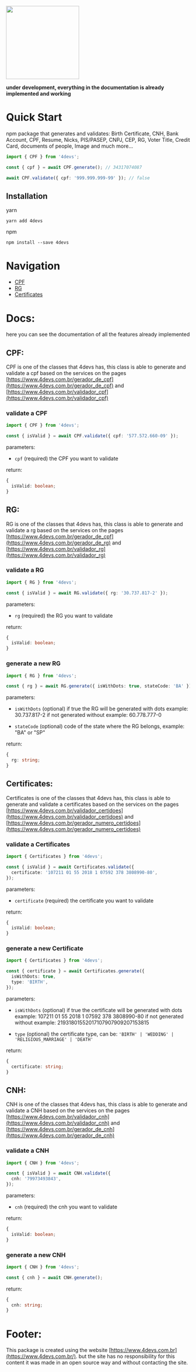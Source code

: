 [<img src="https://user-images.githubusercontent.com/72868196/159564161-7a74f05f-c97e-4d11-839e-ab772af687aa.png" width="200px">](https://www.npmjs.com/package/4devs)

**under development, everything in the documentation is already implemented and working**

# Quick Start

npm package that generates and validates: Birth Certificate, CNH, Bank Account, CPF, Resume, Nicks, PIS/PASEP, CNPJ, CEP, RG, Voter Title, Credit Card, documents of people, Image and much more...

```ts
import { CPF } from '4devs';

const { cpf } = await CPF.generate(); // 34317074087

await CPF.validate({ cpf: '999.999.999-99' }); // false
```

## Installation

yarn

```shell
yarn add 4devs
```

npm

```shell
npm install --save 4devs
```

# Navigation

- [CPF](#cpf)
- [RG](#rg)
- [Certificates](#certificates)

# Docs:

here you can see the documentation of all the features already implemented

## CPF:

CPF is one of the classes that 4devs has, this class is able to generate and validate a cpf based on the services on the pages [https://www.4devs.com.br/gerador_de_cpf](https://www.4devs.com.br/gerador_de_cpf) and [https://www.4devs.com.br/validador_cpf](https://www.4devs.com.br/validador_cpf)

### validate a CPF

```ts
import { CPF } from '4devs';

const { isValid } = await CPF.validate({ cpf: '577.572.660-09' });
```

parameters:

- `cpf` (required) the CPF you want to validate

return:

```ts
{
  isValid: boolean;
}
```

## RG:

RG is one of the classes that 4devs has, this class is able to generate and validate a rg based on the services on the pages [https://www.4devs.com.br/gerador_de_cpf](https://www.4devs.com.br/gerador_de_rg) and [https://www.4devs.com.br/validador_rg](https://www.4devs.com.br/validador_rg)

### validate a RG

```ts
import { RG } from '4devs';

const { isValid } = await RG.validate({ rg: '30.737.817-2' });
```

parameters:

- `rg` (required) the RG you want to validate

return:

```ts
{
  isValid: boolean;
}
```

### generate a new RG

```ts
import { RG } from '4devs';

const { rg } = await RG.generate({ isWithDots: true, stateCode: 'BA' });
```

parameters:

- `isWithDots` (optional) if true the RG will be generated with dots example: 30.737.817-2 if not generated without example: 60.778.777-0

- `stateCode` (optional) code of the state where the RG belongs, example: "BA" or "SP"

return:

```ts
{
  rg: string;
}
```

## Certificates:

Certificates is one of the classes that 4devs has, this class is able to generate and validate a certificates based on the services on the pages [https://www.4devs.com.br/validador_certidoes](https://www.4devs.com.br/validador_certidoes) and [https://www.4devs.com.br/gerador_numero_certidoes](https://www.4devs.com.br/gerador_numero_certidoes)

### validate a Certificates

```ts
import { Certificates } from '4devs';

const { isValid } = await Certificates.validate({
  certificate: '107211 01 55 2018 1 07592 378 3808990-80',
});
```

parameters:

- `certificate` (required) the certificate you want to validate

return:

```ts
{
  isValid: boolean;
}
```

### generate a new Certificate

```ts
import { Certificates } from '4devs';

const { certificate } = await Certificates.generate({
  isWithDots: true,
  type: 'BIRTH',
});
```

parameters:

- `isWithDots` (optional) if true the certificate will be generated with dots example: 107211 01 55 2018 1 07592 378 3808990-80 if not generated without example: 21931801552017107907909207153815

- `type` (optional) the certificate type, can be: `'BIRTH' | 'WEDDING' | 'RELIGIOUS_MARRIAGE' | 'DEATH'`

return:

```ts
{
  certificate: string;
}
```

## CNH:

CNH is one of the classes that 4devs has, this class is able to generate and validate a CNH based on the services on the pages [https://www.4devs.com.br/validador_cnh](https://www.4devs.com.br/validador_cnh) and [https://www.4devs.com.br/gerador_de_cnh](https://www.4devs.com.br/gerador_de_cnh)

### validate a CNH

```ts
import { CNH } from '4devs';

const { isValid } = await CNH.validate({
  cnh: '79973493843',
});
```

parameters:

- `cnh` (required) the cnh you want to validate

return:

```ts
{
  isValid: boolean;
}
```

### generate a new CNH

```ts
import { CNH } from '4devs';

const { cnh } = await CNH.generate();
```

return:

```ts
{
  cnh: string;
}
```

# Footer:

This package is created using the website [https://www.4devs.com.br](https://www.4devs.com.br/). but the site has no responsibility for this content it was made in an open source way and without contacting the site.
